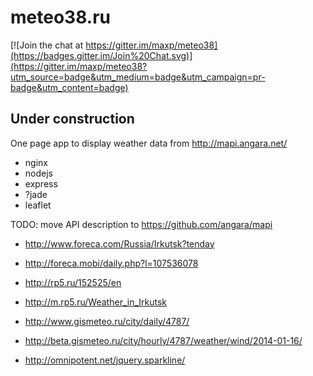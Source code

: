 
# meteo38.ru

[![Join the chat at https://gitter.im/maxp/meteo38](https://badges.gitter.im/Join%20Chat.svg)](https://gitter.im/maxp/meteo38?utm_source=badge&utm_medium=badge&utm_campaign=pr-badge&utm_content=badge)

## Under construction


One page app to display weather data from http://mapi.angara.net/ 

- nginx
- nodejs
- express
- ?jade
- leaflet

TODO: move API description to https://github.com/angara/mapi

- http://www.foreca.com/Russia/Irkutsk?tenday
- http://foreca.mobi/daily.php?l=107536078

- http://rp5.ru/152525/en
- http://m.rp5.ru/Weather_in_Irkutsk

- http://www.gismeteo.ru/city/daily/4787/
- http://beta.gismeteo.ru/city/hourly/4787/weather/wind/2014-01-16/

- http://omnipotent.net/jquery.sparkline/

    <script type="text/javascript" 
        src="//ajax.googleapis.com/ajax/libs/jquery/1.11.0/jquery.min.js"></script>
    <script>window.jQuery || document.write('<script src="js/jquery-1.11.0.min.js" type="text/javascript"><\/script>')</script>